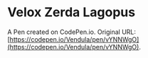# Velox Zerda Lagopus

A Pen created on CodePen.io. Original URL: [https://codepen.io/Vendula/pen/vYNNWgO](https://codepen.io/Vendula/pen/vYNNWgO).


